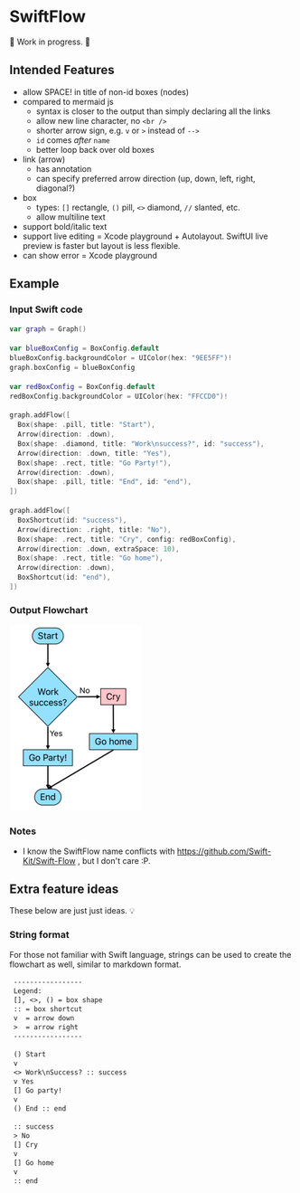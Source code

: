 # SwiftFlow
🚧 Work in progress. 🚧

## Intended Features
- allow SPACE! in title of non-id boxes (nodes)
- compared to mermaid js
  - syntax is closer to the output than simply declaring all the links
  - allow new line character, no `<br />`
  - shorter arrow sign, e.g. `v` or `>` instead of `-->`
  - `id` comes *after* `name`
  - better loop back over old boxes
- link (arrow)
  - has annotation
  - can specify preferred arrow direction (up, down, left, right, diagonal?)
- box 
  - types: `[]` rectangle, `()` pill, `<>` diamond, `//` slanted, etc.
  - allow multiline text
- support bold/italic text
- support live editing = Xcode playground + Autolayout. SwiftUI live preview is faster but layout is less flexible.
- can show error = Xcode playground

## Example

### Input Swift code
```swift
var graph = Graph()

var blueBoxConfig = BoxConfig.default
blueBoxConfig.backgroundColor = UIColor(hex: "9EE5FF")!
graph.boxConfig = blueBoxConfig

var redBoxConfig = BoxConfig.default
redBoxConfig.backgroundColor = UIColor(hex: "FFCCD0")!

graph.addFlow([
  Box(shape: .pill, title: "Start"),
  Arrow(direction: .down),
  Box(shape: .diamond, title: "Work\nsuccess?", id: "success"),
  Arrow(direction: .down, title: "Yes"),
  Box(shape: .rect, title: "Go Party!"),
  Arrow(direction: .down),
  Box(shape: .pill, title: "End", id: "end"),
])

graph.addFlow([
  BoxShortcut(id: "success"),
  Arrow(direction: .right, title: "No"),
  Box(shape: .rect, title: "Cry", config: redBoxConfig),
  Arrow(direction: .down, extraSpace: 10),
  Box(shape: .rect, title: "Go home"),
  Arrow(direction: .down),
  BoxShortcut(id: "end"),
])
```
  
### Output Flowchart
![Output](images/output2.png)

### Notes
- I know the SwiftFlow name conflicts with https://github.com/Swift-Kit/Swift-Flow , but I don't care :P.

## Extra feature ideas

These below are just just ideas. 💡

### String format

For those not familiar with Swift language, strings can be used to create the flowchart as well, similar to markdown format.

```swiftflow
 -----------------
 Legend:
 [], <>, () = box shape
 :: = box shortcut
 v  = arrow down
 >  = arrow right
 -----------------

 () Start
 v
 <> Work\nSuccess? :: success
 v Yes
 [] Go party!
 v
 () End :: end

 :: success
 > No
 [] Cry
 v
 [] Go home
 v
 :: end
```
